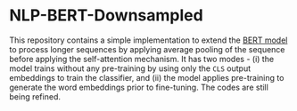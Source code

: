 # NLP-BERT-Downsampled
This repository contains a simple implementation to extend the [BERT model](https://arxiv.org/abs/1810.04805) to process longer sequences by applying average pooling of the sequence before applying the self-attention mechanism. It has two modes - (i) the model trains without any pre-training by using only the `CLS` output embeddings to train the classifier, and (ii) the model applies pre-training to generate the word embeddings prior to fine-tuning. The codes are still being refined.
